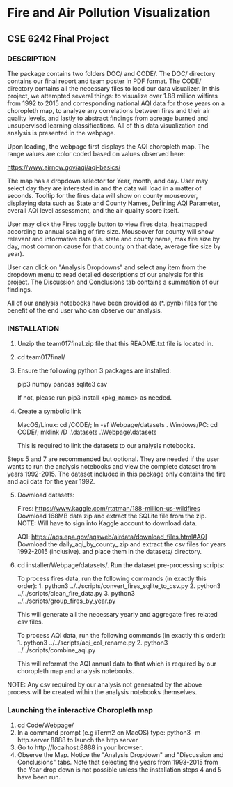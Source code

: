 # Fire and Air Pollution Visualization
## CSE 6242 Final Project

### DESCRIPTION
The package contains two folders DOC/ and CODE/. The DOC/ directory contains our final report and team poster in PDF format.
The CODE/ directory contains all the necessary files to load our data visualizer. In this project, we attempted several things:
to visualize over 1.88 million wilfires from 1992 to 2015 and corresponding national AQI data for those years on a choropleth map,
to analyze any correlations between fires and their air quality levels, and lastly to abstract findings from acreage burned and
unsupervised learning classifications. All of this data visualization and analysis is presented in the webpage.

Upon loading, the webpage first displays the AQI choropleth map. The range values are color coded based on values observed here:

https://www.airnow.gov/aqi/aqi-basics/

The map has a dropdown selector for Year, month, and day. User may select day they are interested in and the data will load in a matter
of seconds. Tooltip for the fires data will show on county mouseover, displaying data such as State and County Names, Defining AQI Parameter, overall AQI level
assessment, and the air quality score itself.

User may click the Fires toggle button to view fires data, heatmapped according to annual scaling of fire size. Mouseover for county
will show relevant and informative data (i.e. state and county name, max fire size by day, most common cause for that county on that date, average fire size by year).

User can click on "Analysis Dropdowns" and select any item from the dropdown menu to read detailed descriptions of our analysis for this project.
The Discussion and Conclusions tab contains a summation of our findings.

All of our analysis notebooks have been provided as (*.ipynb) files for the benefit of the end user who can observe our analysis.

### INSTALLATION
1. Unzip the team017final.zip file that this README.txt file is located in.

2. cd team017final/

3. Ensure the following python 3 packages are installed:

	pip3
	numpy
	pandas
	sqlite3
	csv

	If not, please run pip3 install <pkg_name> as needed.

4. Create a symbolic link
    
    MacOS/Linux:
        cd /CODE/; ln -sf Webpage/datasets .
    Windows/PC:
        cd CODE/; mklink /D .\datasets .\Webpage\datasets

    This is required to link the datasets to our analysis notebooks.

Steps 5 and 7 are recommended but optional. They are needed if the user wants to run the analysis notebooks and view the complete dataset from years 1992-2015.
The dataset included in this package only contains the fire and aqi data for the year 1992.

5. Download datasets:

	Fires:
		https://www.kaggle.com/rtatman/188-million-us-wildfires
		Download 168MB data zip and extract the SQLite file from the zip.
		NOTE: Will have to sign into Kaggle account to download data.

	AQI:
		https://aqs.epa.gov/aqsweb/airdata/download_files.html#AQI
		Download the daily_aqi_by_county_<year>.zip and extract the csv files for years 1992-2015 (inclusive).
	and place them in the datasets/ directory.


6. cd installer/Webpage/datasets/. Run the dataset pre-processing scripts:

	To process fires data, run the following commands (in exactly this order):
		1. python3 ../../scripts/convert_fires_sqlite_to_csv.py
		2. python3 ../../scripts/clean_fire_data.py
		3. python3 ../../scripts/group_fires_by_year.py

	This will generate all the necessary yearly and aggregate fires related csv files.

	To process AQI data, run the following commands (in exactly this order):
		1. python3 ../../scripts/aqi_col_rename.py
		2. python3 ../../scripts/combine_aqi.py

	This will reformat the AQI annual data to that which is required by our choropleth map and analysis notebooks.

NOTE: Any csv required by our analysis not generated by the above process will be created within the analysis notebooks themselves.

### Launching the interactive Choropleth map

1. cd Code/Webpage/
2. In a command prompt (e.g iTerm2 on MacOS) type: python3 -m http.server 8888 to launch the http server
3. Go to http://localhost:8888 in your browser.
4. Observe the Map. Notice the "Analysis Dropdown" and "Discussion and Conclusions" tabs.
   Note that selecting the years from 1993-2015 from the Year drop down is not possible unless the installation steps 4 and 5 have been run.
